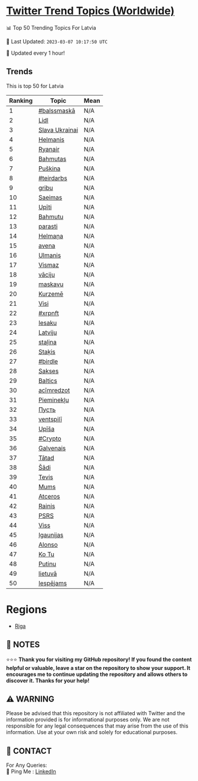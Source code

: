 [Twitter Trend Topics (Worldwide)](https://github.com/ErcinDedeoglu/Twitter-Trend-Topics)
==========


📊 Top 50 Trending Topics For Latvia

📆 Last Updated: `2023-03-07 10:17:50 UTC`

🔧 Updated every 1 hour!


## Trends

This is top 50 for Latvia

| Ranking | Topic | Mean |
| ------- | ------------ | ------------ |
| 1 | [#balssmaskā](http://twitter.com/search?q=%23balssmask%c4%81) | N/A |
| 2 | [Lidl](http://twitter.com/search?q=Lidl) | N/A |
| 3 | [Slava Ukrainai](http://twitter.com/search?q=Slava+Ukrainai) | N/A |
| 4 | [Helmanis](http://twitter.com/search?q=Helmanis) | N/A |
| 5 | [Ryanair](http://twitter.com/search?q=Ryanair) | N/A |
| 6 | [Bahmutas](http://twitter.com/search?q=Bahmutas) | N/A |
| 7 | [Puškina](http://twitter.com/search?q=Pu%c5%a1kina) | N/A |
| 8 | [#teirdarbs](http://twitter.com/search?q=%23teirdarbs) | N/A |
| 9 | [gribu](http://twitter.com/search?q=gribu) | N/A |
| 10 | [Saeimas](http://twitter.com/search?q=Saeimas) | N/A |
| 11 | [Upīti](http://twitter.com/search?q=Up%c4%abti) | N/A |
| 12 | [Bahmutu](http://twitter.com/search?q=Bahmutu) | N/A |
| 13 | [parasti](http://twitter.com/search?q=parasti) | N/A |
| 14 | [Helmaņa](http://twitter.com/search?q=Helma%c5%86a) | N/A |
| 15 | [avena](http://twitter.com/search?q=avena) | N/A |
| 16 | [Ulmanis](http://twitter.com/search?q=Ulmanis) | N/A |
| 17 | [Vismaz](http://twitter.com/search?q=Vismaz) | N/A |
| 18 | [vāciju](http://twitter.com/search?q=v%c4%81ciju) | N/A |
| 19 | [maskavu](http://twitter.com/search?q=maskavu) | N/A |
| 20 | [Kurzemē](http://twitter.com/search?q=Kurzem%c4%93) | N/A |
| 21 | [Visi](http://twitter.com/search?q=Visi) | N/A |
| 22 | [#xrpnft](http://twitter.com/search?q=%23xrpnft) | N/A |
| 23 | [Iesaku](http://twitter.com/search?q=Iesaku) | N/A |
| 24 | [Latviju](http://twitter.com/search?q=Latviju) | N/A |
| 25 | [staļina](http://twitter.com/search?q=sta%c4%bcina) | N/A |
| 26 | [Staķis](http://twitter.com/search?q=Sta%c4%b7is) | N/A |
| 27 | [#birdle](http://twitter.com/search?q=%23birdle) | N/A |
| 28 | [Sakses](http://twitter.com/search?q=Sakses) | N/A |
| 29 | [Baltics](http://twitter.com/search?q=Baltics) | N/A |
| 30 | [acīmredzot](http://twitter.com/search?q=ac%c4%abmredzot) | N/A |
| 31 | [Pieminekļu](http://twitter.com/search?q=Pieminek%c4%bcu) | N/A |
| 32 | [Пусть](http://twitter.com/search?q=%d0%9f%d1%83%d1%81%d1%82%d1%8c) | N/A |
| 33 | [ventspilī](http://twitter.com/search?q=ventspil%c4%ab) | N/A |
| 34 | [Upīša](http://twitter.com/search?q=Up%c4%ab%c5%a1a) | N/A |
| 35 | [#Crypto](http://twitter.com/search?q=%23Crypto) | N/A |
| 36 | [Galvenais](http://twitter.com/search?q=Galvenais) | N/A |
| 37 | [Tātad](http://twitter.com/search?q=T%c4%81tad) | N/A |
| 38 | [Šādi](http://twitter.com/search?q=%c5%a0%c4%81di) | N/A |
| 39 | [Tevis](http://twitter.com/search?q=Tevis) | N/A |
| 40 | [Mums](http://twitter.com/search?q=Mums) | N/A |
| 41 | [Atceros](http://twitter.com/search?q=Atceros) | N/A |
| 42 | [Rainis](http://twitter.com/search?q=Rainis) | N/A |
| 43 | [PSRS](http://twitter.com/search?q=PSRS) | N/A |
| 44 | [Viss](http://twitter.com/search?q=Viss) | N/A |
| 45 | [Igaunijas](http://twitter.com/search?q=Igaunijas) | N/A |
| 46 | [Alonso](http://twitter.com/search?q=Alonso) | N/A |
| 47 | [Ko Tu](http://twitter.com/search?q=Ko+Tu) | N/A |
| 48 | [Putinu](http://twitter.com/search?q=Putinu) | N/A |
| 49 | [lietuvā](http://twitter.com/search?q=lietuv%c4%81) | N/A |
| 50 | [Iespējams](http://twitter.com/search?q=Iesp%c4%93jams) | N/A |



# Regions

* [Riga](</Latvia/Riga.md>)



## 📝 NOTES

⭐⭐⭐ **Thank you for visiting my GitHub repository! If you found the content helpful or valuable, leave a star on the repository to show your support. It encourages me to continue updating the repository and allows others to discover it. Thanks for your help!**


## ⚠️ WARNING

Please be advised that this repository is not affiliated with Twitter and the information provided is for informational purposes only. We are not responsible for any legal consequences that may arise from the use of this information. Use at your own risk and solely for educational purposes.


## 📨 CONTACT

 For Any Queries:  
            🏓 Ping Me : [LinkedIn](https://www.linkedin.com/in/ercindedeoglu/)
